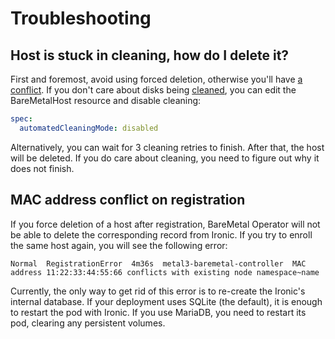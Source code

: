 # Troubleshooting

## Host is stuck in cleaning, how do I delete it?

First and foremost, avoid using forced deletion, otherwise you'll have [a
conflict](#mac-address-conflict-on-registration). If you don't care about disks
being [cleaned](automated_cleaning.md), you can edit the BareMetalHost resource
and disable cleaning:

```yaml
spec:
  automatedCleaningMode: disabled
```

Alternatively, you can wait for 3 cleaning retries to finish. After that, the
host will be deleted. If you do care about cleaning, you need to figure out why
it does not finish.

## MAC address conflict on registration

If you force deletion of a host after registration, BareMetal Operator will not
be able to delete the corresponding record from Ironic. If you try to enroll
the same host again, you will see the following error:

```text
Normal  RegistrationError  4m36s  metal3-baremetal-controller  MAC address 11:22:33:44:55:66 conflicts with existing node namespace~name
```

Currently, the only way to get rid of this error is to re-create the Ironic's
internal database. If your deployment uses SQLite (the default), it is enough
to restart the pod with Ironic. If you use MariaDB, you need to restart its
pod, clearing any persistent volumes.
